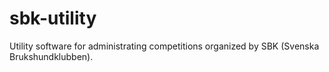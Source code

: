# sbk-utility
Utility software for administrating competitions organized by SBK (Svenska Brukshundklubben).